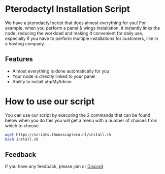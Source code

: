 # Pterodactyl Installation Script
We have a pterodactyl script that does almost everything for you! For example, when you perform a panel & wings installation, it instantly links the node, reducing the workload and making it convenient for daily use, especially if you have to perform multiple installations for customers, like in a hosting company.

## Features

- Almost everything is done automatically for you
- Your node is directly linked to your panel
- Ability to install phpMyAdmin

# How to use our script
You can use our script by executing the 2 commands that can be found below when you do this you will get a menu with a number of choices from which to choose
```bash
wget https://scripts.thomascaptein.nl/install.sh
bash install.sh
```

## Feedback

If you have any feedback, please join or [Discord](discord.gg)

